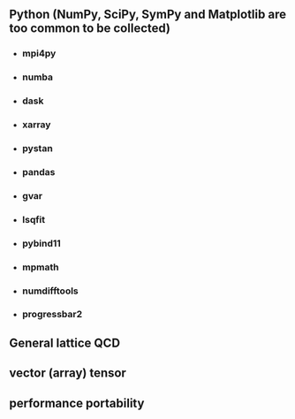 ## Python (NumPy, SciPy, SymPy and Matplotlib are too common to be collected)

* ### mpi4py
* ### numba
* ### dask
* ### xarray
* ### pystan
* ### pandas
* ### gvar
* ### lsqfit
* ### pybind11
* ### mpmath
* ### numdifftools
* ### progressbar2

## General lattice QCD

## vector (array) tensor

## performance portability